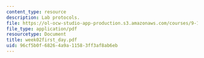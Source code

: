 ```yaml
---
content_type: resource
description: Lab protocols.
file: https://ol-ocw-studio-app-production.s3.amazonaws.com/courses/9-12-experimental-molecular-neurobiology-fall-2006/96cf5b0f68264a9a11583ff3af8ab6eb_week02first_day.pdf
file_type: application/pdf
resourcetype: Document
title: week02first_day.pdf
uid: 96cf5b0f-6826-4a9a-1158-3ff3af8ab6eb
---
```

